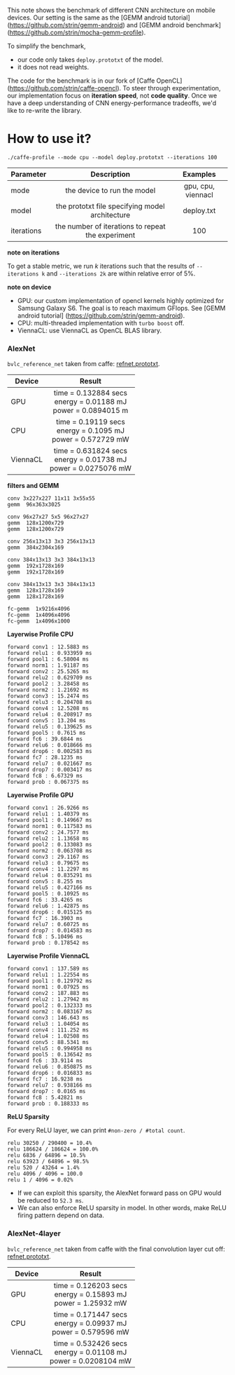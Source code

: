 This note shows the benchmark of different CNN architecture on mobile devices. Our setting is the same as the [GEMM android tutorial] (https://github.com/strin/gemm-android) and [GEMM android benchmark] (https://github.com/strin/mocha-gemm-profile).

To simplify the benchmark, 

* our code only takes `deploy.prototxt` of the model.
* it does not read weights.

The code for the benchmark is in our fork of [Caffe OpenCL] (https://github.com/strin/caffe-opencl). To steer through experimentation, our implementation focus on **iteration speed**, not **code quality**. Once we have a deep understanding of CNN energy-performance tradeoffs, we'd like to re-write the library.

# How to use it?

```
./caffe-profile --mode cpu --model deploy.prototxt --iterations 100
```

| Parameter        | Description      | Examples |
| ------------- |:-------------:|:-----:|
| mode | the device to run the model | gpu, cpu, viennacl |
| model | the prototxt file specifying model architecture | deploy.txt |
| iterations | the number of iterations to repeat the experiment | 100 |

**note on iterations**

To get a stable metric, we run $k$ iterations such that the results of `--iterations k` and `--iterations 2k` are within relative error of 5%.

**note on device**

* GPU: our custom implementation of opencl kernels highly optimized for Samsung Galaxy S6. The goal is to reach maximum GFlops. See [GEMM android tutorial] (https://github.com/strin/gemm-android).
* CPU: multi-threaded implementation with `turbo boost` off.
* ViennaCL: use ViennaCL as OpenCL BLAS library.



### AlexNet

`bvlc_reference_net` taken from caffe: [refnet.prototxt](refnet.prototxt).

| Device        | Result      |
| ------------- |:-------------:|
| GPU | time = 0.132884 secs <br> energy = 0.01188 mJ <br> power = 0.0894015 m | 
| CPU | time = 0.19119 secs <br> energy = 0.1095 mJ <br> power = 0.572729 mW |
| ViennaCL | time = 0.631824 secs <br> energy = 0.01738 mJ <br> power = 0.0275076 mW 


**filters and GEMM**

```
conv 3x227x227 11x11 3x55x55
gemm  96x363x3025

conv 96x27x27 5x5 96x27x27
gemm  128x1200x729
gemm  128x1200x729

conv 256x13x13 3x3 256x13x13
gemm  384x2304x169

conv 384x13x13 3x3 384x13x13
gemm  192x1728x169
gemm  192x1728x169

conv 384x13x13 3x3 384x13x13
gemm  128x1728x169
gemm  128x1728x169

fc-gemm  1x9216x4096
fc-gemm  1x4096x4096
fc-gemm  1x4096x1000
```


**Layerwise Profile CPU**

```
forward conv1 : 12.5883 ms
forward relu1 : 0.933959 ms
forward pool1 : 6.58004 ms
forward norm1 : 1.91187 ms
forward conv2 : 25.5265 ms
forward relu2 : 0.629709 ms
forward pool2 : 3.28458 ms
forward norm2 : 1.21692 ms
forward conv3 : 15.2474 ms
forward relu3 : 0.204708 ms
forward conv4 : 12.5208 ms
forward relu4 : 0.208917 ms
forward conv5 : 13.204 ms
forward relu5 : 0.139625 ms
forward pool5 : 0.7615 ms
forward fc6 : 39.6844 ms
forward relu6 : 0.018666 ms
forward drop6 : 0.002583 ms
forward fc7 : 28.1235 ms
forward relu7 : 0.021667 ms
forward drop7 : 0.003417 ms
forward fc8 : 6.67329 ms
forward prob : 0.067375 ms
```

**Layerwise Profile GPU**

```
forward conv1 : 26.9266 ms
forward relu1 : 1.40379 ms
forward pool1 : 0.149667 ms
forward norm1 : 0.117583 ms
forward conv2 : 24.7577 ms
forward relu2 : 1.13658 ms
forward pool2 : 0.133083 ms
forward norm2 : 0.063708 ms
forward conv3 : 29.1167 ms
forward relu3 : 0.79675 ms
forward conv4 : 11.2297 ms
forward relu4 : 0.835291 ms
forward conv5 : 8.255 ms
forward relu5 : 0.427166 ms
forward pool5 : 0.10925 ms
forward fc6 : 33.4265 ms
forward relu6 : 1.42875 ms
forward drop6 : 0.015125 ms
forward fc7 : 16.3903 ms
forward relu7 : 0.60725 ms
forward drop7 : 0.014583 ms
forward fc8 : 5.10496 ms
forward prob : 0.178542 ms
```

**Layerwise Profile ViennaCL**

```
forward conv1 : 137.589 ms
forward relu1 : 1.22554 ms
forward pool1 : 0.129792 ms
forward norm1 : 0.07925 ms
forward conv2 : 187.883 ms
forward relu2 : 1.27942 ms
forward pool2 : 0.132333 ms
forward norm2 : 0.083167 ms
forward conv3 : 146.643 ms
forward relu3 : 1.04054 ms
forward conv4 : 111.252 ms
forward relu4 : 1.02508 ms
forward conv5 : 88.5341 ms
forward relu5 : 0.994958 ms
forward pool5 : 0.136542 ms
forward fc6 : 33.9114 ms
forward relu6 : 0.850875 ms
forward drop6 : 0.016833 ms
forward fc7 : 16.9238 ms
forward relu7 : 0.938166 ms
forward drop7 : 0.0165 ms
forward fc8 : 5.42821 ms
forward prob : 0.188333 ms
```

**ReLU Sparsity**

For every ReLU layer, we can print `#non-zero / #total count`.

```
relu 30250 / 290400 = 10.4%
relu 186624 / 186624 = 100.0%
relu 6836 / 64896 = 10.5%
relu 63923 / 64896 = 98.5%
relu 520 / 43264 = 1.4%
relu 4096 / 4096 = 100.0
relu 1 / 4096 = 0.02%
```

* If we can exploit this sparsity, the AlexNet forward pass on GPU would be reduced to `52.3 ms`. 
* We can also enforce ReLU sparsity in model. In other words, make ReLU firing pattern depend on data.

### AlexNet-4layer

`bvlc_reference_net` taken from caffe with the final convolution layer cut off: [refnet.prototxt](refnet-4layer.prototxt).

| Device        | Result      |
| ------------- |:-------------:|
| GPU | 	time = 0.126203 secs <br> energy = 0.15893 mJ <br> 	power = 1.25932 mW | 
| CPU | time = 0.171447 secs <br> energy = 0.09937 mJ <br> power = 0.579596 mW |
| ViennaCL | time = 0.532426 secs <br> energy = 0.01108 mJ <br> power = 0.0208104 mW |
